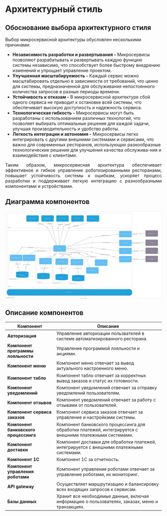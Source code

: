# Архитектурный стиль

## Обоснование выбора архитектурного стиля

Выбор микросервисной архитектуры обусловлен несколькими причинами:

-	**Независимость разработки и развертывания -** Микросервисы позволяют разрабатывать и развертывать каждую функцию системы независимо, что способствует более быстрому внедрению изменений и упрощает управление проектом.
-	**Улучшенная масштабируемость -** Каждый сервис можно масштабировать отдельно в зависимости от требований, что ценно для системы, предназначенной для обслуживания непостоянного количества запросов в разные периоды времени.
-	**Устойчивость к отказам -** В микросервисной архитектуре сбой одного сервиса не приводит к остановке всей системы, что обеспечивает высокую доступность и надежность сервиса.
-	**Технологическая гибкость -** Микросервисы могут быть разработаны с использованием различных технологий, что позволяет выбирать оптимальные решения для каждой задачи, улучшая производительность и удобство работы.
-	**Легкость интеграции и автономия -** Микросервисы легко интегрировать с другими внешними системами и сервисами, что важно для современных ресторанов, использующих разнообразные технологические решения для улучшения качества обслужива-ния и взаимодействия с клиентами.

<div style="text-align: justify;">
Таким образом, микросервисная архитектура обеспечивает эффективное и гибкое управление роботизированными ресторанами, повышает устойчивость системы к ошибкам, ускоряет процесс разработки и поддерживает легкую интеграцию с разнообразными компонентами и устройствами.
</div>

## Диаграмма компонентов

![](diagrams/include/c4.svg)

## Описание компонентов

| Компонент                   | Описание                                                                                          |
|---------------------------|---------------------------------------------------------------------------------------------------|
| **Авторизация**                          | Управление авторизации пользвателей в системе автоматизированного ресторана. |
| **Компонент программы лояльности**       | Управление программой лояльности и акциями. |
| **Компонент меню**                       | Компонент меню отвечает за вывод актуального настроенного меню. |
| **Компонент табло**                      | Компонент табло отвечает за корректных вывод заказов и статус их готовности. |
| **Компонент уведомлений**                | Компонент уведомлений отвечает за отправку уведомлений пользователям. |
| **Компонент отзывов**                    | Компонент уведомлений отвечает за работу с отзывами от пользователей. |
| **Компонент сервиса заказов**            | Компонент сервиса заказов отвечает за управление и настройками системы. |
| **Компонент банковского процессинга**    | Компонент банковского процессинга для обработки платежей, интегрируется с внешними платежными системами. |
| **Компонент доставки**                   | Компонент доставки для обработки платежей, интегрируется с внешними платежными системами. |
| **Компонент 1С**                         | Компонент 1С за отчетность. |
| **Компонент управления роботами**        | Компонент управления роботами отвечает за управление роботами, их мониторинг. |
| **API gateway**                          | Осуществляет маршрутизацию и балансировку всех входящих запросов к сервисам. |
| **Базы данных**                          | Хранит все необходимые данные, включая информацию о пользователях, заказах, меню и транзакциях. |
